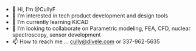 - 👋 Hi, I’m @CullyF
- 👀 I’m interested in tech product development and design tools
- 🌱 I’m currently learning KiCAD
- 💞️ I’m looking to collaborate on Parametric modeling, FEA, CFD, nuclear spectroscopy, sensor development
- 📫 How to reach me ... cully@divele.com or 337-962-5635

<!---
CullyF/CullyF is a ✨ special ✨ repository because its `README.md` (this file) appears on your GitHub profile.
You can click the Preview link to take a look at your changes.
--->
